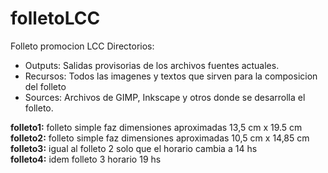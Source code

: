 folletoLCC
==========

Folleto promocion LCC
Directorios:
 
- Outputs: Salidas provisorias de los archivos fuentes actuales.
- Recursos: Todos las imagenes y textos que sirven para la composicion del folleto
- Sources: Archivos de GIMP, Inkscape y otros donde se desarrolla el folleto.

**folleto1:** folleto simple faz dimensiones aproximadas 13,5 cm x 19.5 cm<br/>
**folleto2:** folleto simple faz dimensiones aproximadas 10,5 cm x 14,85 cm<br/>
**folleto3:** igual al folleto 2 solo que el horario cambia a 14 hs<br/>
**folleto4:** idem folleto 3 horario 19 hs<br/>

